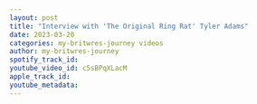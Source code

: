 ```yaml
---
layout: post
title: "Interview with 'The Original Ring Rat' Tyler Adams"
date: 2023-03-20
categories: my-britwres-journey videos
author: my-britwres-journey
spotify_track_id: 
youtube_video_id: c5sBPqXLacM
apple_track_id: 
youtube_metadata: 
---
```

